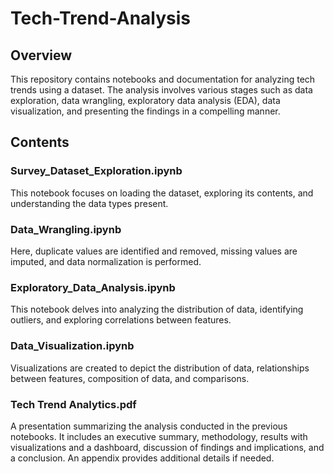 # Tech-Trend-Analysis

## Overview

This repository contains notebooks and documentation for analyzing tech trends using a dataset. The analysis involves various stages such as data exploration, data wrangling, exploratory data analysis (EDA), data visualization, and presenting the findings in a compelling manner.

## Contents

### Survey_Dataset_Exploration.ipynb

This notebook focuses on loading the dataset, exploring its contents, and understanding the data types present.

### Data_Wrangling.ipynb

Here, duplicate values are identified and removed, missing values are imputed, and data normalization is performed.

### Exploratory_Data_Analysis.ipynb

This notebook delves into analyzing the distribution of data, identifying outliers, and exploring correlations between features.

### Data_Visualization.ipynb

Visualizations are created to depict the distribution of data, relationships between features, composition of data, and comparisons.

### Tech Trend Analytics.pdf

A presentation summarizing the analysis conducted in the previous notebooks. It includes an executive summary, methodology, results with visualizations and a dashboard, discussion of findings and implications, and a conclusion. An appendix provides additional details if needed.
